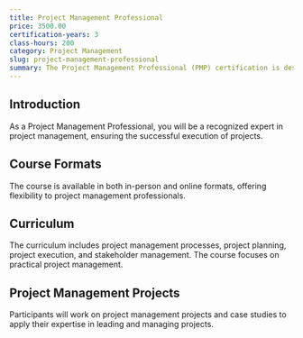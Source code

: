 ```yaml
---
title: Project Management Professional
price: 3500.00
certification-years: 3
class-hours: 200
category: Project Management
slug: project-management-professional
summary: The Project Management Professional (PMP) certification is designed for project managers and professionals involved in project management. This comprehensive course covers project management processes, project planning, and project execution. It equips candidates with the skills needed to lead and manage projects effectively.
---
```


## Introduction

As a Project Management Professional, you will be a recognized expert in project management, ensuring the successful execution of projects.

## Course Formats

The course is available in both in-person and online formats, offering flexibility to project management professionals.

## Curriculum

The curriculum includes project management processes, project planning, project execution, and stakeholder management. The course focuses on practical project management.

## Project Management Projects

Participants will work on project management projects and case studies to apply their expertise in leading and managing projects.

